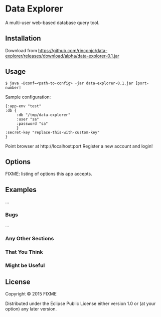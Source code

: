 # Data Explorer

A multi-user web-based database query tool.

## Installation

Download from https://github.com/rinconjc/data-explorer/releases/download/alpha/data-explorer-0.1.jar

## Usage

    $ java -Dconf=<path-to-config> -jar data-explorer-0.1.jar [port-number]
    
 Sample configuration:
 
 ```
 {:app-env "test"
 :db {
      :db "/tmp/data-explorer"
      :user "sa"
      :password "sa"
      }
 :secret-key "replace-this-with-custom-key"
 }
```
Point browser at http://localhost:port 
Register a new account and login!


## Options

FIXME: listing of options this app accepts.

## Examples

...

### Bugs

...

### Any Other Sections
### That You Think
### Might be Useful

## License

Copyright © 2015 FIXME

Distributed under the Eclipse Public License either version 1.0 or (at
your option) any later version.

